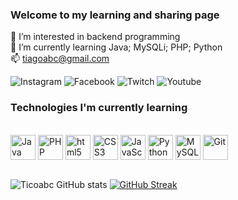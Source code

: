 ### Welcome to my learning and sharing page<br />

👀 I’m interested in backend programming<br />
🌱 I’m currently learning Java; MySQLi; PHP;  Python<br />
📫 tiagoabc@gmail.com<br />


![Instagram](https://cdn.jsdelivr.net/gh/devicons/devicon/icons/linkedin/linkedin-original.svg)
![Facebook](https://img.shields.io/badge/Facebook-1877F2?style=for-the-badge&logo=facebook&logoColor=white)
![Twitch](https://img.shields.io/badge/Twitch-9146FF?style=for-the-badge&logo=twitch&logoColor=white)
![Youtube](https://img.shields.io/badge/YouTube-FF0000?style=for-the-badge&logo=youtube&logoColor=white)<br />

### Technologies I'm currently learning<br/>

<div style="display: inline_block"><br/>
    <img align="center" alt="Java" src="https://cdn.jsdelivr.net/gh/devicons/devicon/icons/java/java-original-wordmark.svg" width="40" height="40"/>
    <img align="center" alt="PHP" src="https://cdn.jsdelivr.net/gh/devicons/devicon/icons/php/php-original.svg" width="40" height="40"/>
    <img align="center" alt="html5" src="https://cdn.jsdelivr.net/gh/devicons/devicon/icons/html5/html5-original-wordmark.svg" width="40" height="40"/>
    <img align="center" alt="CSS3" src="https://cdn.jsdelivr.net/gh/devicons/devicon/icons/css3/css3-original-wordmark.svg" width="40" height="40"/>
    <img align="center" alt="JavaScript" src="https://cdn.jsdelivr.net/gh/devicons/devicon/icons/javascript/javascript-original.svg" width="40" height="40"/>
    <img align="center" alt="Python" src="https://cdn.jsdelivr.net/gh/devicons/devicon/icons/python/python-original-wordmark.svg" width="40" height="40"/>
    <img align="center" alt="MySQL" src="https://cdn.jsdelivr.net/gh/devicons/devicon/icons/mysql/mysql-original-wordmark.svg" width="40" height="40"/>
    <img align="center" alt="Git" src="https://cdn.jsdelivr.net/gh/devicons/devicon/icons/git/git-original.svg" width="40" height="40"/>
</div><br/>

![Ticoabc GitHub stats](https://github-readme-stats.vercel.app/api?username=ticoabc&show_icons=true&theme=dark)
[![GitHub Streak](https://streak-stats.demolab.com?user=ticoabc&theme=dark&mode=weekly)](https://git.io/streak-stats)<br />


<!---
- ### Página de Tiago de Freitas✋🏿
- 👋 Hi, I’m Tiago de Freitas
- 👀 I’m interested in backend programming
- 🌱 I’m currently learning Java; MySQLi; PHP;  Python
- 💞️ I’m looking to collaborate whit everyone
- 📫 tiagoabc@gmail.com
ticoabc/ticoabc is a ✨ special ✨ repository because its `README.md` (this file) appears on your GitHub profile.
You can click the Preview link to take a look at your changes.
--->
